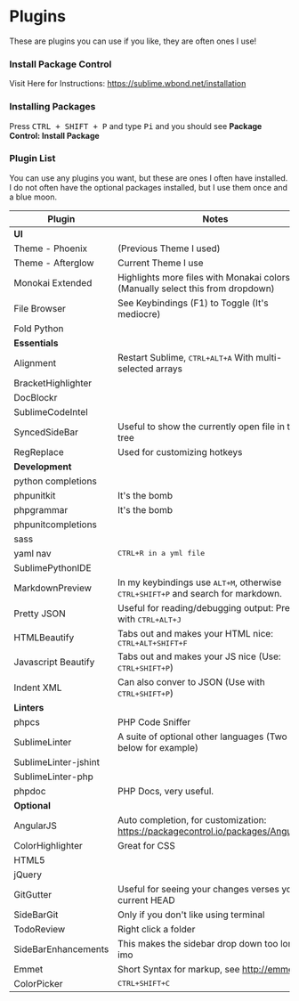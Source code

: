 # Plugins
These are plugins you can use if you like, they are often ones I use!

### Install Package Control
Visit Here for Instructions: https://sublime.wbond.net/installation

### Installing Packages
Press <kbd>CTRL + SHIFT + P</kbd> and type <kbd>Pi</kbd> and you should see **Package Control: Install Package**

### Plugin List
You can use any plugins you want, but these are ones I often have installed. I do not often
have the optional packages installed, but I use them once and a blue moon.

Plugin                              | Notes
----------------------------------  | ----------------------------------
**UI**                              |
Theme - Phoenix                     | (Previous Theme I used)
Theme - Afterglow                   | Current Theme I use
Monokai Extended                    | Highlights more files with Monakai colors (Manually select this from dropdown)
File Browser                        | See Keybindings (F1) to Toggle (It's mediocre)
Fold Python |
**Essentials**                      |
Alignment                           | Restart Sublime, <kbd>CTRL+ALT+A</kbd> With multi-selected arrays
BracketHighlighter                  |
DocBlockr                           |
SublimeCodeIntel                    |
SyncedSideBar                       | Useful to show the currently open file in the tree
RegReplace                          | Used for customizing hotkeys
**Development**                     |
python completions                  |
phpunitkit                          | It's the bomb
phpgrammar                          | It's the bomb
phpunitcompletions                  |
sass                                |
yaml nav                            | <kbd>CTRL+R</b> in a yml file
SublimePythonIDE                    |
MarkdownPreview                     | In my keybindings use <kbd>ALT+M</kbd>, otherwise <kbd>CTRL+SHIFT+P</kbd> and search for markdown.
Pretty JSON                         | Useful for reading/debugging output: Prettify with <kbd>CTRL+ALT+J</kbd>
HTMLBeautify                        | Tabs out and makes your HTML nice: <kbd>CTRL+ALT+SHIFT+F</kbd>
Javascript Beautify                 | Tabs out and makes your JS nice (Use: <kbd>CTRL+SHIFT+P</kbd>)
Indent XML                          | Can also conver to JSON (Use with <kbd>CTRL+SHIFT+P</kbd>)
**Linters**                         |
phpcs                               | PHP Code Sniffer
SublimeLinter                       | A suite of optional other languages (Two below for example)
SublimeLinter-jshint                |
SublimeLinter-php                   |
phpdoc                              | PHP Docs, very useful.
**Optional**                        |
Angular​JS                           | Auto completion, for customization: https://packagecontrol.io/packages/AngularJS
ColorHighlighter                    | Great for CSS
HTML5                               |
jQuery                              |
GitGutter                           | Useful for seeing your changes verses your current HEAD
SideBarGit                          | Only if you don't like using terminal
TodoReview                          | Right click a folder
SideBarEnhancements                 | This makes the sidebar drop down too long imo
Emmet                               | Short Syntax for markup, see http://emmet.io/
ColorPicker                         | <kbd>CTRL+SHIFT+C</kbd>

